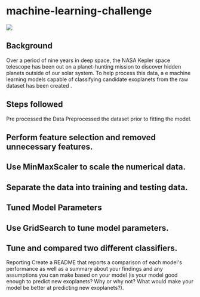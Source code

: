 # machine-learning-challenge
<img src = "https://github.com/BanuNathan/machine-learning-challenge/blob/main/Images/exoplanets.jpg">

## Background

Over a period of nine years in deep space, the NASA Kepler space telescope has been out on a planet-hunting mission to discover hidden planets outside of our solar system. To help process this data, a e machine learning models capable of classifying candidate exoplanets from the raw dataset has been created .

## Steps followed
Pre processed the Data
Preprocessed the dataset prior to fitting the model.
## Perform feature selection and removed unnecessary features.
## Use MinMaxScaler to scale the numerical data.
## Separate the data into training and testing data.
## Tuned Model Parameters
## Use GridSearch to tune model parameters.
## Tune and compared two different classifiers.


Reporting
Create a README that reports a comparison of each model's performance as well as a summary about your findings and any assumptions you can make based on your model (is your model good enough to predict new exoplanets? Why or why not? What would make your model be better at predicting new exoplanets?).
